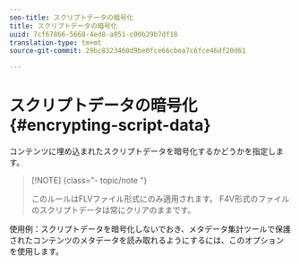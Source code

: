 ```yaml
---
seo-title: スクリプトデータの暗号化
title: スクリプトデータの暗号化
uuid: 7cf67866-5668-4ed8-a051-c00b29b7df18
translation-type: tm+mt
source-git-commit: 29bc8323460d9be0fce66cbea7c6fce46df20d61

---
```



# スクリプトデータの暗号化{#encrypting-script-data}

コンテンツに埋め込まれたスクリプトデータを暗号化するかどうかを指定します。

>[!NOTE] {class=&quot;- topic/note &quot;}
>
>このルールはFLVファイル形式にのみ適用されます。 F4V形式のファイルのスクリプトデータは常にクリアのままです。

使用例：スクリプトデータを暗号化しないでおき、メタデータ集計ツールで保護されたコンテンツのメタデータを読み取れるようにするには、このオプションを使用します。

